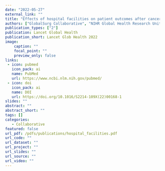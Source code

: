 ```yaml
---
date: "2022-05-27"
external_link: ""
title: "Effects of hospital facilities on patient outcomes after cancer surgery: an international, prospective, observational study"
authors: ["GlobalSurg Collaborative", "NIHR Global Health Research Unit on Global Surgery"]
publication_types: ["2"]
publication: Lancet Global Health
publication_short: Lancet Glob Health 2022
image:
    caption: ""
    focal_point: ""
    preview_only: false
links:
 - icon: pubmed
   icon_pack: ai
   name: PubMed
   url: https://www.ncbi.nlm.nih.gov/pubmed/
 - icon: doi
   icon_pack: ai
   name: DOI
   url: https://doi.org/10.1016/S2214-109X(22)00168-1
slides: ""
abstract: ""
abstract_short: ""
tags: []
categories: 
   - Collaborative
featured: false
url_pdf: /pdfs/publications/hospital_facilities.pdf
url_code: ""
url_dataset: ""
url_project: ""
url_slides: ""
url_source: ""
url_video: ""
---
```

